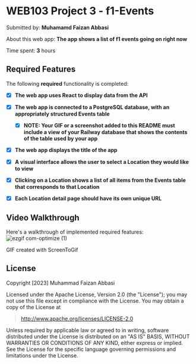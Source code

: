 # WEB103 Project 3 - f1-Events

Submitted by: **Muhamamd Faizan Abbasi**

About this web app: **The app shows a list of f1 events going on right now**

Time spent: **3** hours

## Required Features

The following **required** functionality is completed:

<!-- Make sure to check off completed functionality below -->

- [x] **The web app uses React to display data from the API**
- [x] **The web app is connected to a PostgreSQL database, with an appropriately structured Events table**
  - [x] **NOTE: Your GIF or a screenshot added to this README must include a view of your Railway database that shows the contents of the table used by your app**
- [x] **The web app displays the title of the app**
- [x] **A visual interface allows the user to select a Location they would like to view**
- [x] **Clicking on a Location shows a list of all items from the Events table that corresponds to that Location**
- [x] **Each Location detail page should have its own unique URL**



## Video Walkthrough

Here's a walkthrough of implemented required features:
![ezgif com-optimize (1)](https://github.com/faizanx168/F1_events/assets/105330878/982be385-c6f5-4391-bde5-f54ba2d2c6ad)



GIF created with ScreenToGif



## License

Copyright [2023] Muhammad Faizan Abbasi

Licensed under the Apache License, Version 2.0 (the "License"); you may not use this file except in compliance with the License. You may obtain a copy of the License at

> http://www.apache.org/licenses/LICENSE-2.0

Unless required by applicable law or agreed to in writing, software distributed under the License is distributed on an "AS IS" BASIS, WITHOUT WARRANTIES OR CONDITIONS OF ANY KIND, either express or implied. See the License for the specific language governing permissions and limitations under the License.

